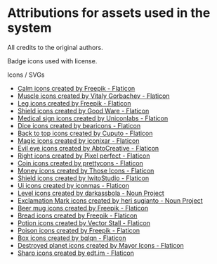 # Attributions for assets used in the system
All credits to the original authors.

Badge icons used with license.

Icons / SVGs
- <a href="https://www.flaticon.com/free-icons/calm" title="calm icons">Calm icons created by Freepik - Flaticon</a>
- <a href="https://www.flaticon.com/free-icons/muscle" title="muscle icons">Muscle icons created by Vitaly Gorbachev - Flaticon</a>
- <a href="https://www.flaticon.com/free-icons/leg" title="leg icons">Leg icons created by Freepik - Flaticon</a>
- <a href="https://www.flaticon.com/free-icons/shield" title="shield icons">Shield icons created by Good Ware - Flaticon</a>
- <a href="https://www.flaticon.com/free-icons/medical-sign" title="medical sign icons">Medical sign icons created by Uniconlabs - Flaticon</a>
- <a href="https://www.flaticon.com/free-icons/dice" title="dice icons">Dice icons created by bearicons - Flaticon</a>
- <a href="https://www.flaticon.com/free-icons/back-to-top" title="back to top icons">Back to top icons created by Cuputo - Flaticon</a>
- <a href="https://www.flaticon.com/free-icons/magic" title="magic icons">Magic icons created by iconixar - Flaticon</a>
- <a href="https://www.flaticon.com/free-icons/evil-eye" title="evil eye icons">Evil eye icons created by AbtoCreative - Flaticon</a>
- <a href="https://www.flaticon.com/free-icons/right" title="right icons">Right icons created by Pixel perfect - Flaticon</a>
- <a href="https://www.flaticon.com/free-icons/coin" title="coin icons">Coin icons created by prettycons - Flaticon</a>
- <a href="https://www.flaticon.com/free-icons/money" title="money icons">Money icons created by Those Icons - Flaticon</a>
- <a href="https://www.flaticon.com/free-icons/shield" title="shield icons">Shield icons created by IwitoStudio - Flaticon</a>
- <a href="https://www.flaticon.com/free-icons/ui" title="ui icons">Ui icons created by iconmas - Flaticon</a>
- <a href="https://thenounproject.com/icon/level-4300479" title="level icons">Level icons created by darkassbola - Noun Project</a>
- <a href="https://thenounproject.com/icon/exclamation-mark-1755431/" title="exclamation mark icons">Exclamation Mark icons created by heri sugianto - Noun Project</a>
- <a href="https://www.flaticon.com/free-icons/beer-mug" title="beer mug icons">Beer mug icons created by Freepik - Flaticon</a>
- <a href="https://www.flaticon.com/free-icons/bread" title="bread icons">Bread icons created by Freepik - Flaticon</a>
- <a href="https://www.flaticon.com/free-icons/potion" title="potion icons">Potion icons created by Vector Stall - Flaticon</a>
- <a href="https://www.flaticon.com/free-icons/poison" title="poison icons">Poison icons created by Freepik - Flaticon</a>
- <a href="https://www.flaticon.com/free-icons/box" title="box icons">Box icons created by bqlqn - Flaticon</a>
- <a href="https://www.flaticon.com/free-icons/destroyed-planet" title="destroyed planet icons">Destroyed planet icons created by Mayor Icons - Flaticon</a>
- <a href="https://www.flaticon.com/free-icons/sharp" title="sharp icons">Sharp icons created by edt.im - Flaticon</a>